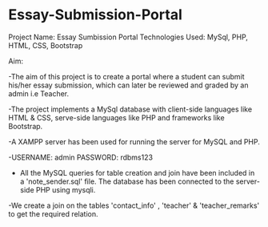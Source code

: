 # Essay-Submission-Portal

Project Name: Essay Sumbission Portal
Technologies Used: MySql, PHP, HTML, CSS, Bootstrap

Aim: 

 -The aim of this project is to create a portal where a student can submit his/her essay
submission, which can later be reviewed and graded by an admin i.e Teacher.

 -The project implements a MySql database with client-side languages like HTML & CSS,
  serve-side languages like PHP and frameworks like Bootstrap. 

 -A XAMPP server has been used for running the server for MySQL and PHP.

 -USERNAME: admin
  PASSWORD: rdbms123

 - All the MySQL queries for table creation and join have been included in a 'note_sender.sql'
   file. The database has been connected to the server-side PHP using mysqli.

 -We create a join on the tables 'contact_info' , 'teacher' & 'teacher_remarks' to get the 
  required relation.


